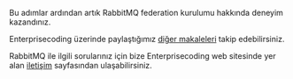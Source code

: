 Bu adımlar ardından artık RabbitMQ federation kurulumu hakkında deneyim kazandınız.

Enterprisecoding üzerinde paylaştığımız [diğer makaleleri](http://www.enterprisecoding.com) takip edebilirsiniz.

RabbitMQ ile ilgili sorularınız için bize Enterprisecoding web sitesinde yer alan [iletişim](https://enterprisecoding.com/iletisim/) sayfasından ulaşabilirsiniz.